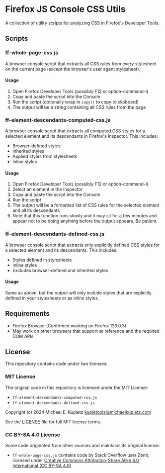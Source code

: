# Firefox JS Console CSS Utils

A collection of utility scripts for analyzing CSS in Firefox's Developer Tools.

## Scripts

### ff-whole-page-css.js
A browser console script that extracts all CSS rules from every stylesheet on the current page (except the browser's user agent stylesheet). 

#### Usage
1. Open Firefox Developer Tools (possibly F12 or option-command-i)
2. Copy and paste the script into the Console
3. Run the script (optionally wrap in `copy()` to copy to clipboard)
4. The output will be a string containing all CSS rules from the page

### ff-element-descendants-computed-css.js
A browser console script that extracts all computed CSS styles for a selected element and its descendants in Firefox's Inspector. This includes:
- Browser-defined styles
- Inherited styles
- Applied styles from stylesheets
- Inline styles

#### Usage
1. Open Firefox Developer Tools (possibly F12 or option-command-i)
2. Select an element in the Inspector
3. Copy and paste the script into the Console
4. Run the script
5. The output will be a formatted list of CSS rules for the selected element and all its descendants
6. Note that this function runs slowly and it may sit for a few minutes and appear not to be doing anything before the output appears. Be patient.

### ff-element-descendants-defined-css.js
A browser console script that extracts only explicitly defined CSS styles for a selected element and its descendants. This includes:
- Styles defined in stylesheets
- Inline styles
- Excludes browser-defined and inherited styles

#### Usage
Same as above, but the output will only include styles that are explicitly defined in your stylesheets or as inline styles.

## Requirements
- Firefox Browser (Confirmed working on Firefox 133.0.3)
- May work on other browsers that support `$0` reference and the required DOM APIs

## License
This repository contains code under two licenses:

### MIT License
The original code in this repository is licensed under the MIT License:
- `ff-element-descendants-computed-css.js`
- `ff-element-descendants-defined-css.js`

Copyright (c) 2024 Michael E. Kupietz <kupietools@michaelkupietz.com>

See the [LICENSE](LICENSE) file for full MIT license terms.

### CC BY-SA 4.0 License
Some code originated from other sources and maintains its original license:
- `ff-whole-page-css.js` contains code by Stack Overflow user Zenit, licensed under [Creative Commons Attribution-Share Alike 4.0 International (CC BY-SA 4.0)](https://creativecommons.org/licenses/by-sa/4.0/)